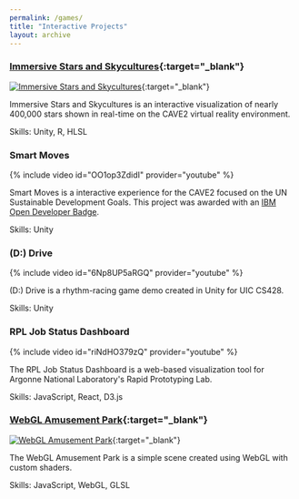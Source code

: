 ```yaml
---
permalink: /games/
title: "Interactive Projects"
layout: archive
---
```


### [Immersive Stars and Skycultures](https://halbry.github.io/CS528-Docs/){:target="_blank"}<br>
[![Immersive Stars and Skycultures][9]][10]{:target="_blank"}

[9]: https://halbry.github.io/personal-page/assets/images/imss-long.png
[10]: https://halbry.github.io/CS528-Docs/

Immersive Stars and Skycultures is an interactive visualization of nearly 400,000 stars shown in real-time on the CAVE2 virtual reality environment. 

Skills: Unity, R, HLSL

### Smart Moves
{% include video id="OO1op3ZdidI" provider="youtube" %}

Smart Moves is a interactive experience for the CAVE2 focused on the UN Sustainable Development Goals. This project was awarded with an [IBM Open Developer Badge](https://www.credly.com/badges/7a8edd33-ff1f-4b0c-b5d2-93db5dc56167/public_url).

Skills: Unity

### (D:) Drive
{% include video id="6Np8UP5aRGQ" provider="youtube" %}

(D:) Drive is a rhythm-racing game demo created in Unity for UIC CS428. 

Skills: Unity

### RPL Job Status Dashboard

{% include video id="riNdHO379zQ" provider="youtube" %}

The RPL Job Status Dashboard is a web-based visualization tool for Argonne National Laboratory's Rapid Prototyping Lab. 

Skills: JavaScript, React, D3.js

### [WebGL Amusement Park](https://halbry.github.io/webgl-park/ParkA4/index.html){:target="_blank"}<br>
[![WebGL Amusement Park][15]][16]{:target="_blank"}

[15]: https://halbry.github.io/personal-page/assets/images/webgl-long.png
[16]: https://halbry.github.io/webgl-park/ParkA4/index.html

The WebGL Amusement Park is a simple scene created using WebGL with custom shaders. 

Skills: JavaScript, WebGL, GLSL